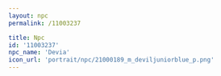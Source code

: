 ```yaml
---
layout: npc
permalink: /11003237

title: Npc
id: '11003237'
npc_name: 'Devia'
icon_url: 'portrait/npc/21000189_m_deviljuniorblue_p.png'
---
```

